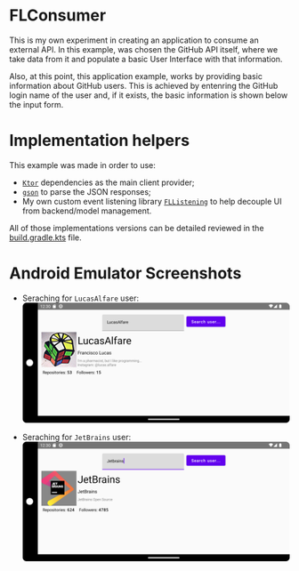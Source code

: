 # FLConsumer

This is my own experiment in creating an application to consume an external API. In this example, was chosen the GitHub API itself, where we take data from it and populate a basic User Interface with that information.

Also, at this point, this application example, works by providing basic information about GitHub users. This is achieved by entenring the GitHub login name of the user and, if it exists, the basic information is shown below the input form.

# Implementation helpers

This example was made in order to use:

- [`Ktor`](https://ktor.io/) dependencies as the main client provider;
- [`gson`](https://github.com/google/gson) to parse the JSON responses;
- My own custom event listening library [`FLListening`](https://github.com/LucasAlfare/FLListening) to help decouple UI from backend/model management.

All of those implementations versions can be detailed reviewed in the [build.gradle.kts](https://github.com/LucasAlfare/FLConsumer/blob/master/android/build.gradle.kts#L9) file.

# Android Emulator Screenshots

- Seraching for `LucasAlfare` user:
![main screen view](img/ss1.png)

- Seraching for `JetBrains` user:
![main screen view](img/ss2.png)